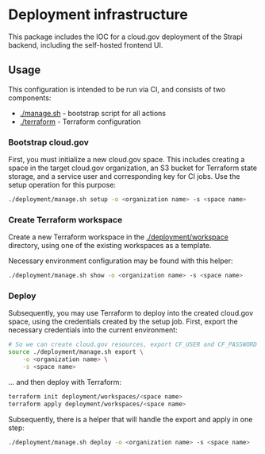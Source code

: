 # Deployment infrastructure

This package includes the IOC for a cloud.gov deployment of the Strapi backend, including the self-hosted frontend UI.

## Usage

This configuration is intended to be run via CI, and consists of two components:

- [./manage.sh](manage.sh) - bootstrap script for all actions
- [./terraform](terraform) - Terraform configuration

### Bootstrap cloud.gov

First, you must initialize a new cloud.gov space. This includes creating a space in the target cloud.gov organization, an S3 bucket for Terraform state storage, and a service user and corresponding key for CI jobs. Use the setup operation for this purpose:

```bash
./deployment/manage.sh setup -o <organization name> -s <space name>
```

### Create Terraform workspace

Create a new Terraform workspace in the [./deployment/workspace](./deployment/workspace) directory, using one of the existing workspaces as a template.

Necessary environment configuration may be found with this helper:

```bash
./deployment/manage.sh show -o <organization name> -s <space name>
```


### Deploy

Subsequently, you may use Terraform to deploy into the created cloud.gov space, using the credentials created by the setup job. First, export the necessary credentials into the current environment:

```bash
# So we can create cloud.gov resources, export CF_USER and CF_PASSWORD for the service user, as well as AWS credentials to the Terraform S3 bucket:
source ./deployment/manage.sh export \
    -o <organization name> \
    -s <space name>
```

... and then deploy with Terraform:

```bash
terraform init deployment/workspaces/<space name>
terraform apply deployment/workspaces/<space name>
```

Subsequently, there is a helper that will handle the export and apply in one step:

```bash
./deployment/manage.sh deploy -o <organization name> -s <space name>
```
